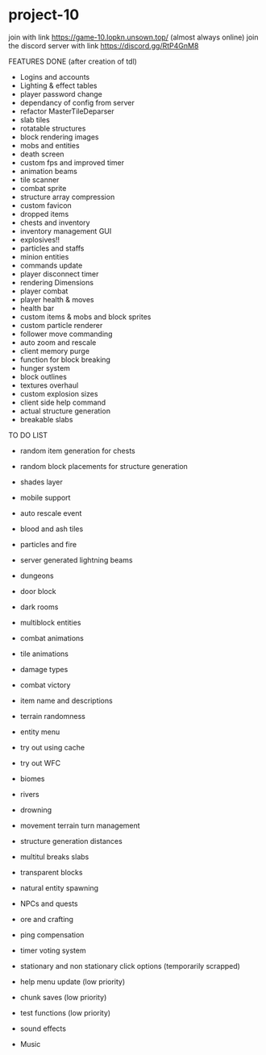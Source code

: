 # project-10

join with link https://game-10.lopkn.unsown.top/ (almost always online)
join the discord server with link https://discord.gg/RtP4GnM8

FEATURES DONE (after creation of tdl)
- Logins and accounts
- Lighting & effect tables
- player password change
- dependancy of config from server
- refactor MasterTileDeparser
- slab tiles
- rotatable structures
- block rendering images
- mobs and entities
- death screen
- custom fps and improved timer
- animation beams
- tile scanner
- combat sprite
- structure array compression
- custom favicon
- dropped items
- chests and inventory
- inventory management GUI
- explosives!!
- particles and staffs
- minion entities
- commands update
- player disconnect timer
- rendering Dimensions
- player combat
- player health & moves
- health bar
- custom items & mobs and block sprites
- custom particle renderer
- follower move commanding
- auto zoom and rescale
- client memory purge
- function for block breaking
- hunger system
- block outlines
- textures overhaul
- custom explosion sizes
- client side help command
- actual structure generation
- breakable slabs


TO DO LIST

- random item generation for chests

- random block placements for structure generation

- shades layer

- mobile support

- auto rescale event

- blood and ash tiles

- particles and fire

- server generated lightning beams

- dungeons

- door block

- dark rooms

- multiblock entities

- combat animations

- tile animations

- damage types

- combat victory

- item name and descriptions

- terrain randomness

- entity menu

- try out using cache

- try out WFC

- biomes

- rivers

- drowning

- movement terrain turn management

- structure generation distances

- multitul breaks slabs

- transparent blocks

- natural entity spawning

- NPCs and quests

- ore and crafting

- ping compensation

- timer voting system

- stationary and non stationary click options (temporarily scrapped)

- help menu update (low priority)

- chunk saves (low priority)

- test functions (low priority)

- sound effects
 
- Music






